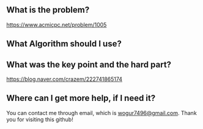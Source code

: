 ## What is the problem?

<https://www.acmicpc.net/problem/1005>

## What Algorithm should I use?



## What was the key point and the hard part?

https://blog.naver.com/crazem/222741865174

## Where can I get more help, if I need it?

You can contact me through email, which is wogur7496@gmail.com.
Thank you for visiting this github!

